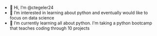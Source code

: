 - 👋 Hi, I’m @ctegeler24
- 👀 I’m interested in learning about python and eventually would like to focus on data science
- 🌱 I’m currently learning all about python. I'm taking a python bootcamp that teaches coding through 10 projects


